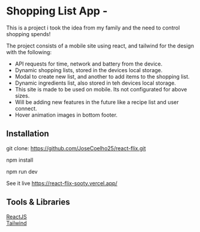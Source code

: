 # Shopping List App -   

This is a project i took the idea from my family and the need to control shopping spends!

The project consists of a mobile site using react, and tailwind for the design with the following:

- API requests for time, network and battery from the device.
- Dynamic shopping lists, stored in the devices local storage.
- Modal to create new list, and another to add items to the shopping list.
- Dynamic ingredients list, also stored in teh devices local storage.
- This site is made to be used on mobile. Its not configurated for above sizes.
- Will be adding new features in the future like a recipe list and user connect.
- Hover animation images in bottom footer.

## Installation

git clone: https://github.com/JoseCoelho25/react-flix.git

npm install

npm run dev

See it live https://react-flix-sooty.vercel.app/

## Tools & Libraries

[ReactJS](https://reactjs.org/)  
[Tailwind](https://tailwindcss.com/)  


